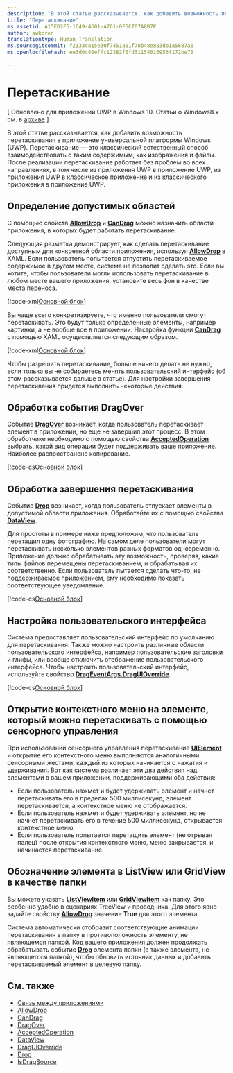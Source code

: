 ```yaml
---
description: "В этой статье рассказывается, как добавить возможность перетаскивания в приложение универсальной платформы Windows (UWP)."
title: "Перетаскивание"
ms.assetid: A15ED2F5-1649-4601-A761-0F6C707A8B7E
author: awkoren
translationtype: Human Translation
ms.sourcegitcommit: f2133ca15e30f7451a61f78b48e883db1a5687a6
ms.openlocfilehash: ee3d0c40effc12382f6fd31154016953f172be70

---
```

# Перетаскивание

\[ Обновлено для приложений UWP в Windows 10. Статьи о Windows8.x см. в [архиве](http://go.microsoft.com/fwlink/p/?linkid=619132) \]


В этой статье рассказывается, как добавить возможность перетаскивания в приложение универсальной платформы Windows (UWP). Перетаскивание — это классический естественный способ взаимодействовать с таким содержимым, как изображения и файлы. После реализации перетаскивание работает без проблем во всех направлениях, в том числе из приложения UWP в приложение UWP, из приложения UWP в классическое приложение и из классического приложения в приложение UWP.

## Определение допустимых областей

С помощью свойств [**AllowDrop**](https://msdn.microsoft.com/library/windows/apps/Windows.UI.Xaml.UIElement.AllowDrop) и [**CanDrag**](https://msdn.microsoft.com/library/windows/apps/Windows.UI.Xaml.UIElement.CanDrag) можно назначить области приложения, в которых будет работать перетаскивание.

Следующая разметка демонстрирует, как сделать перетаскивание доступным для конкретной области приложения, используя [**AllowDrop**](https://msdn.microsoft.com/library/windows/apps/Windows.UI.Xaml.UIElement.AllowDrop) в XAML. Если пользователь попытается отпустить перетаскиваемое содержимое в другом месте, система не позволит сделать это. Если вы хотите, чтобы пользователи могли использовать перетаскивание в любом месте вашего приложения, установите весь фон в качестве места переноса.

[!code-xml[Основной блок](./code/drag_drop/cs/MainPage.xaml#SnippetDropArea)]

Вы чаще всего конкретизируете, что именно пользователи смогут перетаскивать. Это будут только определенные элементы, например картинки, а не вообще все в приложении. Настройка функции [**CanDrag**](https://msdn.microsoft.com/library/windows/apps/Windows.UI.Xaml.UIElement.CanDrag) с помощью XAML осуществляется следующим образом.

[!code-xml[Основной блок](./code/drag_drop/cs/MainPage.xaml#SnippetDragArea)]

Чтобы разрешить перетаскивание, больше ничего делать не нужно, если только вы не собираетесь менять пользовательский интерфейс (об этом рассказывается дальше в статье). Для настройки завершения перетаскивания придется выполнить некоторые действия.

## Обработка события DragOver

Событие [**DragOver**](https://msdn.microsoft.com/library/windows/apps/Windows.UI.Xaml.UIElement.DragOver) возникает, когда пользователь перетаскивает элемент в приложении, но еще не завершил этот процесс. В этом обработчике необходимо с помощью свойства [**AcceptedOperation**](https://msdn.microsoft.com/library/windows/apps/Windows.UI.Xaml.DragEventArgs.AcceptedOperation) выбрать, какой вид операции будет поддерживать ваше приложение. Наиболее распространено копирование.

[!code-cs[Основной блок](./code/drag_drop/cs/MainPage.xaml.cs#SnippetGrid_DragOver)]

## Обработка завершения перетаскивания

Событие [**Drop**](https://msdn.microsoft.com/library/windows/apps/Windows.UI.Xaml.UIElement.Drop) возникает, когда пользователь отпускает элементы в допустимой области приложения. Обработайте их с помощью свойства [**DataView**](https://msdn.microsoft.com/library/windows/apps/Windows.UI.Xaml.DragEventArgs.DataView).

Для простоты в примере ниже предположим, что пользователь перетащил одну фотографию. На самом деле пользователи могут перетаскивать несколько элементов разных форматов одновременно. Приложение должно обрабатывать эту возможность, проверяя, какие типы файлов перемещены перетаскиванием, и обрабатывая их соответственно. Если пользователь пытается сделать что-то, не поддерживаемое приложением, ему необходимо показать соответствующее уведомление.

[!code-cs[Основной блок](./code/drag_drop/cs/MainPage.xaml.cs#SnippetGrid_Drop)]

## Настройка пользовательского интерфейса

Система предоставляет пользовательский интерфейс по умолчанию для перетаскивания. Также можно настроить различные области пользовательского интерфейса, например пользовательские заголовки и глифы, или вообще отключить отображение пользовательского интерфейса. Чтобы настроить пользовательский интерфейс, используйте свойство [**DragEventArgs.DragUIOverride**](https://msdn.microsoft.com/library/windows/apps/Windows.UI.Xaml.DragEventArgs.DragUIOverride).

[!code-cs[Основной блок](./code/drag_drop/cs/MainPage.xaml.cs#SnippetGrid_DragOverCustom)]

## Открытие контекстного меню на элементе, который можно перетаскивать с помощью сенсорного управления

При использовании сенсорного управления перетаскивание [**UIElement**](https://msdn.microsoft.com/library/windows/apps/Windows.UI.Xaml.UIElement) и открытие его контекстного меню выполняются аналогичными сенсорными жестами, каждый из которых начинается с нажатия и удерживания. Вот как система различает эти два действия над элементами в вашем приложении, поддерживающими оба действия: 

* Если пользователь нажмет и будет удерживать элемент и начнет перетаскивать его в пределах 500 миллисекунд, элемент перетаскивается, а контекстное меню не отображается. 
* Если пользователь нажмет и будет удерживать элемент, но не начнет перетаскивать его в течение 500 миллисекунд, открывается контекстное меню. 
* Если пользователь попытается перетащить элемент (не отрывая палец) после открытия контекстного меню, меню закрывается, и начинается перетаскивание.

## Обозначение элемента в ListView или GridView в качестве папки

Вы можете указать [**ListViewItem**](https://msdn.microsoft.com/library/windows/apps/Windows.UI.Xaml.Controls.ListViewItem) или [**GridViewItem**](https://msdn.microsoft.com/library/windows/apps/Windows.UI.Xaml.Controls.GridViewItem) как папку. Это особенно удобно в сценариях TreeView и проводника. Для этого явно задайте свойству [**AllowDrop**](https://msdn.microsoft.com/library/windows/apps/Windows.UI.Xaml.UIElement.AllowDrop) значение **True** для этого элемента. 

Система автоматически отобразит соответствующие анимации перетаскивания в папку в противоположность элементу, не являющемся папкой. Код вашего приложения должен продолжать обрабатывать событие [**Drop**](https://msdn.microsoft.com/library/windows/apps/Windows.UI.Xaml.UIElement.Drop) элемента папки (а также элемента, не являющегося папкой), чтобы обновить источник данных и добавить перетаскиваемый элемент в целевую папку.

## См. также

* [Связь между приложениями](index.md)
* [AllowDrop](https://msdn.microsoft.com/library/windows/apps/xaml/windows.ui.xaml.uielement.allowdrop.aspx)
* [CanDrag](https://msdn.microsoft.com/library/windows/apps/xaml/windows.ui.xaml.uielement.candrag.aspx)
* [DragOver](https://msdn.microsoft.com/library/windows/apps/xaml/windows.ui.xaml.uielement.dragover.aspx)
* [AcceptedOperation](https://msdn.microsoft.com/library/windows/apps/xaml/windows.ui.xaml.drageventargs.acceptedoperation.aspx)
* [DataView](https://msdn.microsoft.com/library/windows/apps/xaml/windows.ui.xaml.drageventargs.dataview.aspx)
* [DragUIOverride](https://msdn.microsoft.com/library/windows/apps/xaml/windows.ui.xaml.drageventargs.draguioverride.aspx)
* [Drop](https://msdn.microsoft.com/library/windows/apps/xaml/windows.ui.xaml.uielement.drop.aspx)
* [IsDragSource](https://msdn.microsoft.com/library/windows/apps/windows.ui.xaml.controls.listviewbase.isdragsource.aspx)



<!--HONumber=Aug16_HO3-->


